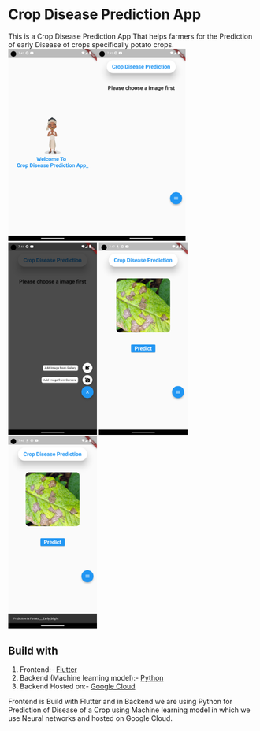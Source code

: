 # Crop Disease Prediction App

This is a Crop Disease Prediction App That helps farmers for the Prediction of early Disease of crops specifically potato crops.
<img src=1.png width="180"><img src=2.png width="180">
<img src=3.png width="180">
<img src=4.png width="180">
<img src=5.png width="180">


## Build with

1. Frontend:- [Flutter](https://flutter.dev/)
2. Backend (Machine learning model):- [Python](https://www.python.org/)
3. Backend Hosted on:- [Google Cloud](https://cloud.google.com/)

Frontend is Build with Flutter and in Backend we are using Python for Prediction of Disease of a Crop using Machine learning model in which we use Neural networks and hosted on Google Cloud.
